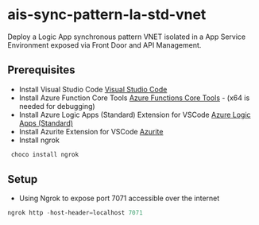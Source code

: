 # ais-sync-pattern-la-std-vnet

Deploy a Logic App synchronous pattern VNET isolated in a App Service Environment exposed via Front Door and API Management.

## Prerequisites

* Install Visual Studio Code [Visual Studio Code](https://code.visualstudio.com/download)
* Install Azure Function Core Tools [Azure Functions Core Tools](https://github.com/Azure/azure-functions-core-tools) - (x64 is needed for debugging)
* Install Azure Logic Apps (Standard) Extension for VSCode [Azure Logic Apps (Standard)](https://marketplace.visualstudio.com/items?itemName=ms-azuretools.vscode-azurelogicapps)
* Install Azurite Extension for VSCode [Azurite](https://marketplace.visualstudio.com/items?itemName=Azurite.azurite)
* Install ngrok

```ps1
 choco install ngrok
```

## Setup

* Using Ngrok to expose port 7071 accessible over the internet

```ps1
ngrok http -host-header=localhost 7071
```
